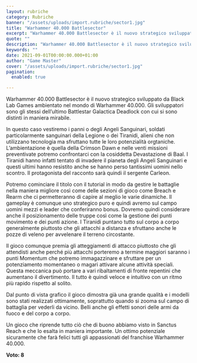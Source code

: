 ```yaml
---
layout: rubriche
category: Rubriche
banner: "/assets/uploads/import.rubriche/sector1.jpg"
title: "Warhammer 40.000 Battlesector"
excerpt: "Warhammer 40.000 Battlesector è il nuovo strategico sviluppato da Black Lab Games ambientato nel mondo di Warhammer 40.000. Gli sviluppatori sono gli stessi dell’ultimo Battlestar Galactica Deadlock con cui si sono distinti in maniera mirabile. In questo caso vestiremo i panni o degli Angeli Sanguinari, soldati particolarmente sanguinari della Legione o dei Tiranidi, alieni che [&hellip"
quote: ""
description: "Warhammer 40.000 Battlesector è il nuovo strategico sviluppato da Black Lab Games ambientato nel mondo di Warhammer 40.000. Gli sviluppatori sono gli stessi dell’ultimo Battlestar Galactica Deadlock con cui si sono distinti in maniera mirabile. In questo caso vestiremo i panni o degli Angeli Sanguinari, soldati particolarmente sanguinari della Legione o dei Tiranidi, alieni che [&hellip"
keywords: ""
date: 2021-09-01T00:00:00.000+01:00
author: "Game Master"
cover: "/assets/uploads/import.rubriche/sector1.jpg"
pagination:
  enabled: true

---
```


Warhammer 40.000 Battlesector è il nuovo strategico sviluppato da Black Lab Games ambientato nel mondo di Warhammer 40.000\. Gli sviluppatori sono gli stessi dell’ultimo Battlestar Galactica Deadlock con cui si sono distinti in maniera mirabile.

In questo caso vestiremo i panni o degli Angeli Sanguinari, soldati particolarmente sanguinari della Legione o dei Tiranidi, alieni che non utilizzano tecnologia ma sfruttano tutte le loro potenzialità orgtaniche. L’ambientazione è quella della Crimson Dawn e nelle venti missioni preventivate potremo confrontarci con la cosiddetta Devastazione di Baal. I Tiranidi hanno infatti tentato di invadere il pianeta degli Angeli Sanguinari e questi ultimi hanno resistito anche se hanno perso tantissimi uomini nello scontro. Il protagonista del racconto sarà quindi il sergente Carleon.

Potremo cominciare il titolo con il tutorial in modo da gestire le battaglie nella maniera migliore così come delle sezioni di gioco come Breach e Rearm che ci permetteranno di capire al meglio le varie dinamiche. Il gameplay è comunque uno strategico puro e quindi avremo sul campo uomini mezzi e leader che conferiranno bonus. Dovremo quindi considerare anche il posizionamento delle truppe così come la gestione dei punti movimento e dei punti azione. I Tiranidi puntano tutto sul corpo a corpo generalmente piuttosto che gli attacchi a distanza e sfruttano anche le pozze di veleno per avvelenare il terreno circostante.

Il gioco comunque premia gli atteggiamenti di attacco piuttosto che gli attendisti anche perché più attacchi porteremo a termine maggiori saranno i punti Momentum che potremo immagazzinare e sfruttare per un potenziamento momentaneo o magari attivare alcune attività speciali. Questa meccanica può portare a vari ribaltamenti di fronte repentini che aumentano il divertimento. Il tutto è quindi veloce e intuitivo con un ritmo più rapido rispetto al solito.

Dal punto di vista grafico il gioco dimostra già una grande qualità e i modelli sono stati realizzati ottimamente, soprattutto quando si zooma sul campo di battaglia per vederli da vicino. Belli anche gli effetti sonori delle armi da fuoco e del corpo a corpo.

Un gioco che riprende tutto ciò che di buono abbiamo visto in Sanctus Reach e che lo esalta in maniera importante. Un ottimo potenziale sicuramente che farà felici tutti gli appassionati del franchise Warhammer 40.000.

**Voto: 8**